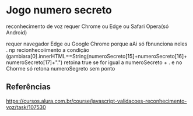 
# Jogo  numero secreto


reconhecimento de voz requer Chrome ou Edge ou Safari
Opera(só Android)








requer navegador Edge ou Google Chrome porque aAi só fbnunciona neles  . np recionhecoiimento
a  condição (gambiara[0].innerHTML==String(numeroSecreto[15]+numeroSecreto[16]+numeroSecreto[17]+".") retoina  true se for igual a numeroSecreto + . e no Chorme só retona numeroSegreto sem ponto 


## Referências
https://cursos.alura.com.br/course/javascript-validacoes-reconhecimento-voz/task/107530
